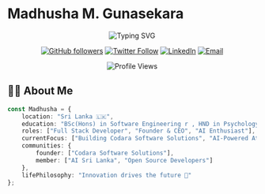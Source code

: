 # Madhusha M. Gunasekara

<div align="center">
  
  ![Typing SVG](https://readme-typing-svg.herokuapp.com?font=Fira+Code&duration=3000&pause=1000&color=3ABFEF&center=true&vCenter=true&width=435&lines=Software+Engineer;Full+Stack+Developer;AI+Enthusiast;Founder+of+Codara+Software+Solutions)

  [![GitHub followers](https://img.shields.io/github/followers/madhusha-gunasekara?label=Follow&style=social)](https://github.com/MadhushaMG)
  [![Twitter Follow](https://img.shields.io/twitter/follow/madhusha_tech?style=social)](https://twitter.com/madhusha_tech)
  [![LinkedIn](https://img.shields.io/badge/-LinkedIn-0077B5?style=flat&logo=linkedin&logoColor=white)](https://www.linkedin.com/in/madhusha-gunasekara/)
  [![Email](https://img.shields.io/badge/-Email-D14836?style=flat&logo=gmail&logoColor=white)](mailto:madhushamalsara@gmail.com)
  
  <img src="https://komarev.com/ghpvc/?username=madhusha-gunasekara&color=3ABFEF&style=flat-square&label=Profile+Views" alt="Profile Views" />
</div>

## 👨‍💻 About Me

```typescript
const Madhusha = {
    location: "Sri Lanka 🇱🇰",
    education: "BSc(Hons) in Software Engineering r , HND in Psychology , Dip in Child Counselling , Dip in ICT  ",
    roles: ["Full Stack Developer", "Founder & CEO", "AI Enthusiast"],
    currentFocus: ["Building Codara Software Solutions", "AI-Powered Attendance Systems", "Resume Builder App"],
    communities: {
        founder: ["Codara Software Solutions"],
        member: ["AI Sri Lanka", "Open Source Developers"]
    },
    lifePhilosophy: "Innovation drives the future 🚀"
};
